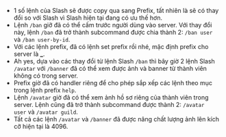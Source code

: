 - 1 số lệnh của Slash sẽ được copy qua sang Prefix, tất nhiên là sẽ có thay đổi so với Slash vì Slash hiện tại đang có ưu thế hơn.
- Lệnh `/ban` giỡ đã có thể cấm trước người dùng vào server. Với thay đổi này, lệnh `/ban` đã trở thành subcommand được chia thành 2: `/ban user` và `/ban user-by-id`.
- Với các lệnh prefix, đã có lệnh set prefix rồi nhé, mặc định prefix cho server là **_**.
- Ah yes, dựa vào các thay đổi từ lệnh Slash `/ban` thì bây giờ 2 lệnh Slash `/avatar` với `/banner` đã có thể xem được ảnh và banner từ thành viên không có trong server.
- Prefix giờ đã có handler riêng để cho phép sắp xếp các lệnh theo mục trong lệnh prefix `help`.
- Lệnh `/avatar` giờ đã có thể xem ảnh hồ sơ riêng của thành viên trong server. Lệnh cũng đã trở thành subcommand được thành 2: `/avatar user` và `/avatar guild`.
- Tất cả các lệnh `/avatar` và `/banner` đã được nâng chất lượng ảnh lên kích cỡ hiện tại là 4096.
